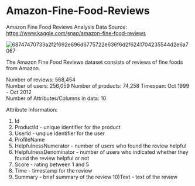 # Amazon-Fine-Food-Reviews
Amazon Fine Food Reviews Analysis
Data Source: https://www.kaggle.com/snap/amazon-fine-food-reviews

![68747470733a2f2f692e696d6775722e636f6d2f6241704235544d2e6a7067](https://user-images.githubusercontent.com/40149802/59947690-8d177300-948b-11e9-8960-752c2e7209c6.jpg)


The Amazon Fine Food Reviews dataset consists of reviews of fine foods from Amazon.

Number of reviews: 568,454                                                                                                                 
Number of users: 256,059                                                                                                              Number of products: 74,258 
Timespan: Oct 1999 - Oct 2012                                                                                                                      
Number of Attributes/Columns in data: 10

Attribute Information:
1) Id
2) ProductId - unique identifier for the product
3) UserId - unqiue identifier for the user
4) ProfileName
5) HelpfulnessNumerator - number of users who found the review helpful
6) HelpfulnessDenominator - number of users who indicated whether they found the review helpful or not
7) Score - rating between 1 and 5
8) Time - timestamp for the review
9) Summary - brief summary of the review
10)Text - text of the review
